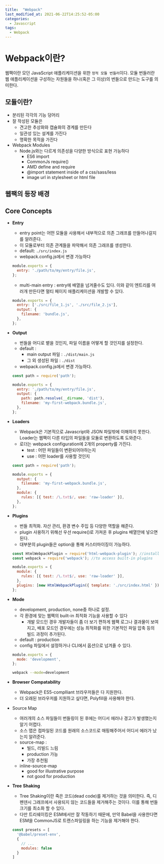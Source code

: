 ```yaml
---
title:  "Webpack"
last_modified_at: 2021-06-22T14:25:52-05:00
categories:
  - Javascript
tags:
  - Webpack
---
```

# Webpack이란?

웹팩이란 모던 JavaScript 애플리케이션을 위한 `정적 모듈 번들러`이다. 모듈 번들러란 웹 애플리케이션을 구성하는 자원들을 하나(혹은 그 이상)의 번들으로 만드는 도구를 의미한다. 

## 모듈이란?
  - 분리된 각각의 기능 덩어리
  - 잘 작성된 모듈은
      - 견고한 추상화와 캡슐화의 경계를 만든다
      - 일관성 있는 설계를 가진다
      - 명확한 목적을 가진다
  - Webpack Modules
      - Node.js와는 다르게 의존성을 다양한 방식으로 표현 가능하다
          - ES6 import
          - CommonJs require()
          - AMD define and require
          - @import statement inside of a css/sass/less
          - image url in stylesheet or html file

## 웹팩의 등장 배경


## Core Concepts

- **Entry**
    - entry point는 어떤 모듈을 사용해서 내부적으로 의존 그래프를 만들어나갈지를 알려준다.
    - 이 모듈로부터 의존 관계들을 파악해서 의존 그래프를 생성한다.
    - default: `./src/index.js`
    - webpack.config.js에서 변경 가능하다

    ```jsx
    module.exports = {
      entry: './path/to/my/entry/file.js',
    };
    ```

    - multi-main entry : entry에 배열을 넘겨줄수도 있다. 이와 같이 엔트리를 여러개 만든다면 멀티 페이지 애플리케이션을 개발할 수 있다.

    ```jsx
    module.exports = {
      entry: ['./src/file_1.js', './src/file_2.js'],
      output: {
        filename: 'bundle.js',
      },
    };
    ```

- **Output**
    - 번들을 어디로 뱉을 것인지, 파일 이름을 어떻게 할 것인지를 설정한다.
    - default :
        - main output 파일 : `./dist/main.js`
        - 그 외 생성된 파일 : `./dist`
    - webpack.config.js에서 변경 가능하다.

    ```jsx
    const path = require('path');

    module.exports = {
      entry: './path/to/my/entry/file.js',
      output: {
        path: path.resolve(__dirname, 'dist'),
        filename: 'my-first-webpack.bundle.js',
      },
    };
    ```

- **Loaders**
    - Webpack은 기본적으로 Javascript와 JSON 파일밖에 이해하지 못한다. Loader는 웹팩이 다른 타입의 파일들을 모듈로 변환하도록 도와준다.
    - 로더는 webpack configuration에 2개의 property를 가진다.
        - test : 어떤 파일들이 변환되어야하는지
        - use : 어떤 loader를 사용할 것인지

    ```jsx
    const path = require('path');

    module.exports = {
      output: {
        filename: 'my-first-webpack.bundle.js',
      },
      module: {
        rules: [{ test: /\.txt$/, use: 'raw-loader' }],
      },
    };
    ```

- **Plugins**
    - 번들 최적화. 자산 관리, 환경 변수 주입 등 다양한 역할을 해준다.
    - plugin 사용하기 위해선 우선 require()로 가져온 후 plugins 배열안에 넣으면 된다.
    - 대부분의 plugin들은 option을 통해 커스터마이징이 가능하다.

    ```jsx
    const HtmlWebpackPlugin = require('html-webpack-plugin'); //installed via npm
    const webpack = require('webpack'); //to access built-in plugins

    module.exports = {
      module: {
        rules: [{ test: /\.txt$/, use: 'raw-loader' }],
      },
      plugins: [new HtmlWebpackPlugin({ template: './src/index.html' })],
    };
    ```

- **Mode**
    - development, production, none중 하나로 설정.
    - 각 환경에 맞는 웹팩의 built-in 최적화 기능을 사용할 수 있다
      - 개발 모드인 경우 개발자들이 좀 더 보기 편하게 웹팩 로그나 결과물이 보여지고, 배포 모드인 경우에는 성능 최적화를 위한 기본적인 파일 압축 등의 빌드 과정이 추가된다.
    - default : production
    - config 파일에서 설정하거나 CLI에서 옵션으로 넘겨줄 수 있다.

    ```jsx
    module.exports = {
      mode: 'development',
    };
    ```

    ```bash
    webpack --mode=development
    ```

- **Browser** **Compatability**
    - Webpack은 ES5-complliant 브라우저들은 다 지원한다.
    - 더 오래된 브라우저를 지원하고 싶다면, Polyfill을 사용해야 한다.

- Source Map
    - 여러개의 소스 파일들이 번들링이 된 후에는 어디서 에러나 경고가 발생했는지 알기 어렵다.
    - 소스 맵은 컴파일된 코드를 원래의 소스코드로 매핑해주어서 어디서 에러가 났는지 알려준다.
    - source-map :
        - 빌드, 리빌드 느림
        - production 가능
        - 가장 추천됨
    - inline-source-map
        - good for illustrative purpose
        - not good for production

- **Tree** **Shaking**
  - Tree Shaking이란 죽은 코드(dead code)를 제거하는 것을 의미한다. 즉, 디펜덴시 그래프에서 사용되지 않는 코드들을 제거해주는 것이다. 이를 통해 번들 크기를 최소화 할 수 있다.
  - 다만 트리쉐이킹은 ESM에서만 잘 작동하기 때문에, 만약 Babel을 사용한다면 ESM을 CommonJS로 트랜스파일링을 하는 기능을 제거해야 한다.
  ```js
  const presets = [
    '@babel/preset-env',
    {
      // ...
      modules: false
    }
  ]
  ```